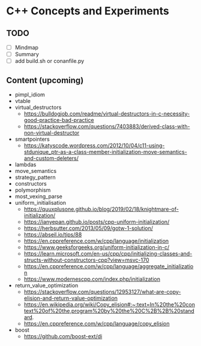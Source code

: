# C++ Concepts and Experiments
## TODO
- [ ] Mindmap
- [ ] Summary
- [ ] add build.sh or conanfile.py

## Content (upcoming)
- pimpl_idiom
- vtable
- virtual_destructors
  - https://bulldogjob.com/readme/virtual-destructors-in-c-necessity-good-practice-bad-practice
  - https://stackoverflow.com/questions/7403883/derived-class-with-non-virtual-destructor
- smartpointers
  - https://katyscode.wordpress.com/2012/10/04/c11-using-stdunique_ptr-as-a-class-member-initialization-move-semantics-and-custom-deleters/
- lambdas
- move_semantics
- strategy_pattern
- constructors
- polymorphism
- most_vexing_parse
- uniform_initialisation
  - https://quuxplusone.github.io/blog/2019/02/18/knightmare-of-initialization/
  - https://ianyepan.github.io/posts/cpp-uniform-initialization/
  - https://herbsutter.com/2013/05/09/gotw-1-solution/
  - https://abseil.io/tips/88
  - https://en.cppreference.com/w/cpp/language/initialization
  - https://www.geeksforgeeks.org/uniform-initialization-in-c/
  - https://learn.microsoft.com/en-us/cpp/cpp/initializing-classes-and-structs-without-constructors-cpp?view=msvc-170
  - https://en.cppreference.com/w/cpp/language/aggregate_initialization
  - https://www.modernescpp.com/index.php/initialization
- return_value_optimization
  - https://stackoverflow.com/questions/12953127/what-are-copy-elision-and-return-value-optimization
  - https://en.wikipedia.org/wiki/Copy_elision#:~:text=In%20the%20context%20of%20the,program%20by%20the%20C%2B%2B%20standard.
  - https://en.cppreference.com/w/cpp/language/copy_elision
- boost
  - https://github.com/boost-ext/di 

